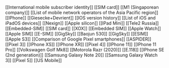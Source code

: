 [[International mobile subscriber identity]]
[[SIM card]]
[[M1 (Singaporean company)]]
[[List of mobile network operators of the Asia Pacific region]]
[[IPhone]]
[[Giesecke+Devrient]]
[[IOS version history]]
[[List of iOS and iPadOS devices]]
[[Nexign]]
[[Apple silicon]]
[[IPad Mini]]
[[Tele2 Russia]]
[[Embedded-SIM]]
[[SIM card]]
[[XOX]]
[[Embedded SIM]]
[[Apple Watch]]
[[Apple SIM]]
[[E-SIM]]
[[GigSky]]
[[Baojun 530]]
[[GigSky]]
[[ESIM]]
[[Apple S3]]
[[Comparison of Google Pixel smartphones]]
[[ASPIDER]]
[[Pixel 3]]
[[IPhone XS]]
[[IPhone XR]]
[[Pixel 4]]
[[IPhone 11]]
[[IPhone 11 Pro]]
[[Volkswagen Golf Mk8]]
[[Motorola Razr (2020)]]
[[E.118]]
[[IPhone SE (2nd generation)]]
[[Samsung Galaxy Note 20]]
[[Samsung Galaxy Watch 3]]
[[Pixel 5]]
[[US Mobile]]
